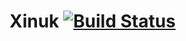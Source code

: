 # Xinuk [![Build Status](https://travis-ci.com/ddworak/formin.svg?token=oyDuQ2tC1pzqx4bUjNoW&branch=master)](https://travis-ci.com/ddworak/formin)
